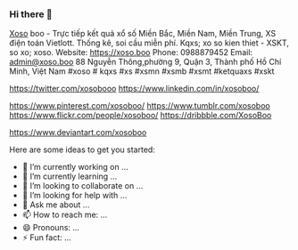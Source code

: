 ### Hi there 👋


[Xoso](https://xoso.boo) boo - Trực tiếp kết quả xổ số Miền Bắc, Miền Nam, Miền Trung, XS điện toán Vietlott. Thống kê, soi cầu miễn phí. Kqxs; xo so kien thiet - XSKT, so xo; xoso.
Website: https://xoso.boo
Phone: 0988879452
Email: admin@xoso.boo
88 Nguyễn Thông,phường 9, Quận 3, Thành phố Hồ Chí Minh, Việt Nam
#xoso # kqxs #xs #xsmn #xsmb #xsmt #ketquaxs #xskt

https://twitter.com/xosobooo
https://www.linkedin.com/in/xosoboo/

https://www.pinterest.com/xosoboo/
https://www.tumblr.com/xosoboo
https://www.flickr.com/people/xosoboo/
https://dribbble.com/XosoBoo


https://www.deviantart.com/xosoboo

Here are some ideas to get you started:

- 🔭 I’m currently working on ...
- 🌱 I’m currently learning ...
- 👯 I’m looking to collaborate on ...
- 🤔 I’m looking for help with ...
- 💬 Ask me about ...
- 📫 How to reach me: ...
- 😄 Pronouns: ...
- ⚡ Fun fact: ...

